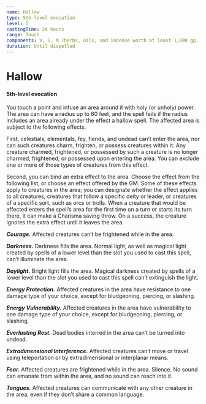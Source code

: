 ```yaml
---
name: Hallow
type: 5th-level evocation
level: 5
castingTime: 24 hours
range: Touch
components: V, S, M (herbs, oils, and incense worth at least 1,000 gp, which the spell consumes)
duration: Until dispelled
---
```


# Hallow

#### 5th-level evocation

You touch a point and infuse an area around it with holy (or unholy) power. The area can have a radius up to 60 feet, and the spell fails if the radius includes an area already under the effect a hallow spell. The affected area is subject to the following effects.

First, celestials, elementals, fey, fiends, and undead can’t enter the area, nor can such creatures charm, frighten, or possess creatures within it. Any creature charmed, frightened, or possessed by such a creature is no longer charmed, frightened, or possessed upon entering the area. You can exclude one or more of those types of creatures from this effect.

Second, you can bind an extra effect to the area. Choose the effect from the following list, or choose an effect offered by the GM. Some of these effects apply to creatures in the area; you can designate whether the effect applies to all creatures, creatures that follow a specific deity or leader, or creatures of a specific sort, such as orcs or trolls. When a creature that would be affected enters the spell’s area for the first time on a turn or starts its turn there, it can make a Charisma saving throw. On a success, the creature ignores the extra effect until it leaves the area.

_**Courage.**_ Affected creatures can’t be frightened while in the area.

_**Darkness.**_ Darkness fills the area. Normal light, as well as magical light created by spells of a lower level than the slot you used to cast this spell, can’t illuminate the area.

_**Daylight.**_ Bright light fills the area. Magical darkness created by spells of a lower level than the slot you used to cast this spell can’t extinguish the light.

_**Energy Protection.**_ Affected creatures in the area have resistance to one damage type of your choice, except for bludgeoning, piercing, or slashing.

_**Energy Vulnerability.**_ Affected creatures in the area have vulnerability to one damage type of your choice, except for bludgeoning, piercing, or slashing.

_**Everlasting Rest.**_ Dead bodies interred in the area can’t be turned into undead.

_**Extradimensional Interference.**_ Affected creatures can’t move or travel using teleportation or by extradimensional or interplanar means.

_**Fear.**_ Affected creatures are frightened while in the area. Silence. No sound can emanate from within the area, and no sound can reach into it.

_**Tongues.**_ Affected creatures can communicate with any other creature in the area, even if they don’t share a common language.
